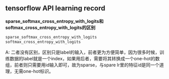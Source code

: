 ## tensorflow API learning record

**sparse_softmax_cross_entropy_with_logits和softmax_cross_entropy_with_logits的区别**
```python
sparse_softmax_cross_entropy_with_logits
softmax_cross_entropy_with_logits
```
A: 二者没有区别，区别只是label的输入，前者更为方便简单，因为很多时候，训练数据的label就是一个index，如果用后者，需要将其转换成一个one-hot的数组，前者则只需要用id输入即可，故为sparse，与spare lr里的特征id是同一个道理，无需one-hot标识。